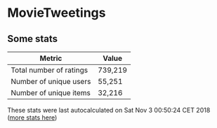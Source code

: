 # MovieTweetings
## Some stats

Metric | Value
--- | ---
Total number of ratings                 | 739,219
Number of unique users                  | 55,251
Number of unique items                  | 32,216
These stats were last autocalculated on Sat Nov 3 00:50:24 CET 2018  ([more stats here](./stats.md))


